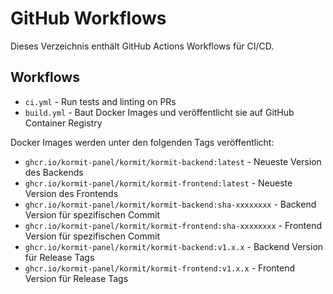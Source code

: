 # GitHub Workflows 
 
Dieses Verzeichnis enthält GitHub Actions Workflows für CI/CD.
 
## Workflows 
 
- `ci.yml` - Run tests and linting on PRs 
- `build.yml` - Baut Docker Images und veröffentlicht sie auf GitHub Container Registry

Docker Images werden unter den folgenden Tags veröffentlicht:

- `ghcr.io/kormit-panel/kormit/kormit-backend:latest` - Neueste Version des Backends
- `ghcr.io/kormit-panel/kormit/kormit-frontend:latest` - Neueste Version des Frontends
- `ghcr.io/kormit-panel/kormit/kormit-backend:sha-xxxxxxxx` - Backend Version für spezifischen Commit
- `ghcr.io/kormit-panel/kormit/kormit-frontend:sha-xxxxxxxx` - Frontend Version für spezifischen Commit
- `ghcr.io/kormit-panel/kormit/kormit-backend:v1.x.x` - Backend Version für Release Tags
- `ghcr.io/kormit-panel/kormit/kormit-frontend:v1.x.x` - Frontend Version für Release Tags
